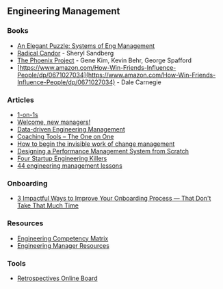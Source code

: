 ## Engineering Management

### Books

- [An Elegant Puzzle: Systems of Eng Management](https://lethain.com/elegant-puzzle/)
- [Radical Candor](https://www.radicalcandor.com/) - Sheryl Sandberg
- [The Phoenix Project](https://www.amazon.com/Phoenix-Project-DevOps-Helping-Business-ebook/dp/B078Y98RG8/) -  Gene Kim,  Kevin Behr, George Spafford
- [https://www.amazon.com/How-Win-Friends-Influence-People/dp/0671027034](https://www.amazon.com/How-Win-Friends-Influence-People/dp/0671027034) - Dale Carnegie

### Articles

- [1-on-1s](https://github.com/LappleApple/awesome-leading-and-managing/blob/master/One-on-Ones.md)
- [Welcome, new managers!](https://www.officevibe.com/complete-guide-new-manager)
- [Data-driven Engineering Management](https://www.gitprime.com/content/gitprime-data-driven-management.original.pdf)
- [Coaching Tools – The One on One](https://svpg.com/coaching-tools-the-one-on-one/)
- [How to begin the invisible work of change management](https://qz.com/work/1542486/change-management-advice-from-the-trenches/)
- [Designing a Performance Management System from Scratch](https://blog.gitprime.com/designing-performance-management-systems/)
- [Four Startup Engineering Killers](https://hackernoon.com/four-startup-engineering-killers-1fb5c498391d)
- [44 engineering management lessons](https://www.defmacro.org/2014/10/03/engman.html)

### Onboarding

- [3 Impactful Ways to Improve Your Onboarding Process — That Don't Take That Much Time](https://blog.coleadership.com/3-impactful-ways-to-improve-your-onboarding-process-that-dont-take-that-much-time/)

### Resources

- [Engineering Competency Matrix](https://docs.google.com/spreadsheets/d/131XZCEb8LoXqy79WWrhCX4sBnGhCM1nAIz4feFZJsEo/htmlview)
- [Engineering Manager Resources](https://github.com/ryanburgess/engineer-manager)

### Tools

- [Retrospectives Online Board](https://funretro.io)
